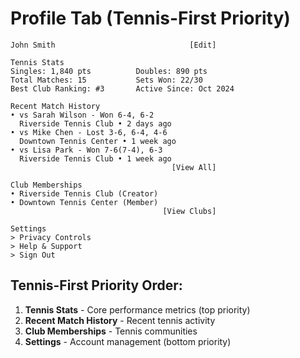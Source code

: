 # Profile Tab (Tennis-First Priority)

```
John Smith                              [Edit]

Tennis Stats
Singles: 1,840 pts          Doubles: 890 pts
Total Matches: 15           Sets Won: 22/30
Best Club Ranking: #3       Active Since: Oct 2024

Recent Match History
• vs Sarah Wilson - Won 6-4, 6-2
  Riverside Tennis Club • 2 days ago
• vs Mike Chen - Lost 3-6, 6-4, 4-6
  Downtown Tennis Center • 1 week ago
• vs Lisa Park - Won 7-6(7-4), 6-3
  Riverside Tennis Club • 1 week ago
                                    [View All]

Club Memberships
• Riverside Tennis Club (Creator)
• Downtown Tennis Center (Member)
                                  [View Clubs]

Settings
> Privacy Controls
> Help & Support
> Sign Out
```

## Tennis-First Priority Order:
1. **Tennis Stats** - Core performance metrics (top priority)
2. **Recent Match History** - Recent tennis activity 
3. **Club Memberships** - Tennis communities
4. **Settings** - Account management (bottom priority)